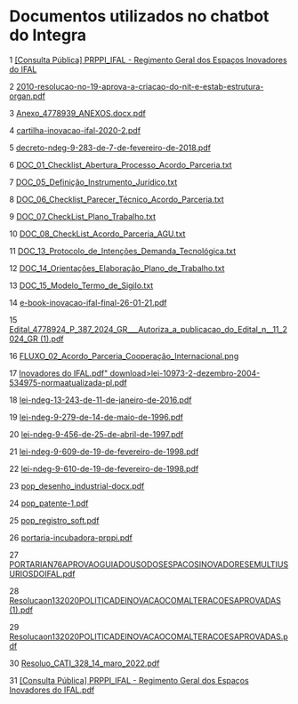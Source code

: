 # Documentos utilizados no chatbot do Integra

<p>1 <a href="https://raw.githubusercontent.com/giseldo/ifal/master/downloads/[Consulta Pública] PRPPI_IFAL - Regimento Geral dos Espaços Inovadores do IFAL.pdf" download>[Consulta Pública] PRPPI_IFAL - Regimento Geral dos Espaços Inovadores do IFAL</a></p>

<p>2 <a href="https://raw.githubusercontent.com/giseldo/ifal/master/downloads/[Consulta Pública] PRPPI_IFAL - Regimento Geral dos Espaços Inovadores do IFAL.pdf" download>2010-resolucao-no-19-aprova-a-criacao-do-nit-e-estab-estrutura-organ.pdf</a></p>

<p>3 <a href="https://raw.githubusercontent.com/giseldo/ifal/master/downloads/[Consulta Pública] PRPPI_IFAL - Regimento Geral dos Espaços Inovadores do IFAL.pdf" download>Anexo_4778939_ANEXOS.docx.pdf</a></p>

<p>4 <a href="https://raw.githubusercontent.com/giseldo/ifal/master/downloads/[Consulta Pública] PRPPI_IFAL - Regimento Geral dos Espaços Inovadores do IFAL.pdf" download>cartilha-inovacao-ifal-2020-2.pdf</a></p>

<p>5 <a href="https://raw.githubusercontent.com/giseldo/ifal/master/downloads/[Consulta Pública] PRPPI_IFAL - Regimento Geral dos Espaços Inovadores do IFAL.pdf" download>decreto-ndeg-9-283-de-7-de-fevereiro-de-2018.pdf</a></p>

<p>6 <a href="https://raw.githubusercontent.com/giseldo/ifal/master/downloads/[Consulta Pública] PRPPI_IFAL - Regimento Geral dos Espaços Inovadores do IFAL.pdf" download>DOC_01_Checklist_Abertura_Processo_Acordo_Parceria.txt</a></p>

<p>7 <a href="https://raw.githubusercontent.com/giseldo/ifal/master/downloads/[Consulta Pública] PRPPI_IFAL - Regimento Geral dos Espaços Inovadores do IFAL.pdf" download>DOC_05_Definição_Instrumento_Jurídico.txt</a></p>

<p>8 <a href="https://raw.githubusercontent.com/giseldo/ifal/master/downloads/[Consulta Pública] PRPPI_IFAL - Regimento Geral dos Espaços Inovadores do IFAL.pdf" download>DOC_06_Checklist_Parecer_Técnico_Acordo_Parceria.txt</a></p>

<p>9 <a href="https://raw.githubusercontent.com/giseldo/ifal/master/downloads/[Consulta Pública] PRPPI_IFAL - Regimento Geral dos Espaços Inovadores do IFAL.pdf" download>DOC_07_CheckList_Plano_Trabalho.txt</a></p>

<p>10 <a href="https://raw.githubusercontent.com/giseldo/ifal/master/downloads/[Consulta Pública] PRPPI_IFAL - Regimento Geral dos Espaços Inovadores do IFAL.pdf" download>DOC_08_CheckList_Acordo_Parceria_AGU.txt</a></p>

<p>11 <a href="https://raw.githubusercontent.com/giseldo/ifal/master/downloads/[Consulta Pública] PRPPI_IFAL - Regimento Geral dos Espaços Inovadores do IFAL.pdf" download>DOC_13_Protocolo_de_Intenções_Demanda_Tecnológica.txt</a></p>

<p>12 <a href="https://raw.githubusercontent.com/giseldo/ifal/master/downloads/[Consulta Pública] PRPPI_IFAL - Regimento Geral dos Espaços Inovadores do IFAL.pdf" download>DOC_14_Orientações_Elaboração_Plano_de_Trabalho.txt</a></p>

<p>13 <a href="https://raw.githubusercontent.com/giseldo/ifal/master/downloads/[Consulta Pública] PRPPI_IFAL - Regimento Geral dos Espaços Inovadores do IFAL.pdf" download>DOC_15_Modelo_Termo_de_Sigilo.txt</a></p>

<p>14 <a href="https://raw.githubusercontent.com/giseldo/ifal/master/downloads/[Consulta Pública] PRPPI_IFAL - Regimento Geral dos Espaços Inovadores do IFAL.pdf" download>e-book-inovacao-ifal-final-26-01-21.pdf</a></p>

<p>15 <a href="https://raw.githubusercontent.com/giseldo/ifal/master/downloads/[Consulta Pública] PRPPI_IFAL - Regimento Geral dos Espaços Inovadores do IFAL.pdf" download>Edital_4778924_P_387_2024_GR___Autoriza_a_publicacao_do_Edital_n__11_2024_GR (1).pdf</a></p>

<p>16 <a href="https://raw.githubusercontent.com/giseldo/ifal/master/downloads/[Consulta Pública] PRPPI_IFAL - Regimento Geral dos Espaços Inovadores do IFAL.pdf" download>FLUXO_02_Acordo_Parceria_Cooperação_Internacional.png</a></p>

<p>17 <a href="https://raw.githubusercontent.com/giseldo/ifal/master/downloads/[Consulta Pública] PRPPI_IFAL - Regimento Geral dos Espaços Inovadores do IFAL.pdf" download>Inovadores do IFAL.pdf" download>lei-10973-2-dezembro-2004-534975-normaatualizada-pl.pdf</a></p>

<p>18 <a href="https://raw.githubusercontent.com/giseldo/ifal/master/downloads/[Consulta Pública] PRPPI_IFAL - Regimento Geral dos Espaços Inovadores do IFAL.pdf" download>lei-ndeg-13-243-de-11-de-janeiro-de-2016.pdf</a></p>

<p>19 <a href="https://raw.githubusercontent.com/giseldo/ifal/master/downloads/[Consulta Pública] PRPPI_IFAL - Regimento Geral dos Espaços Inovadores do IFAL.pdf" download>lei-ndeg-9-279-de-14-de-maio-de-1996.pdf</a></p>

<p>20 <a href="https://raw.githubusercontent.com/giseldo/ifal/master/downloads/[Consulta Pública] PRPPI_IFAL - Regimento Geral dos Espaços Inovadores do IFAL.pdf" download>lei-ndeg-9-456-de-25-de-abril-de-1997.pdf</a></p>

<p>21 <a href="https://raw.githubusercontent.com/giseldo/ifal/master/downloads/[Consulta Pública] PRPPI_IFAL - Regimento Geral dos Espaços Inovadores do IFAL.pdf" download>lei-ndeg-9-609-de-19-de-fevereiro-de-1998.pdf</a></p>

<p>22 <a href="https://raw.githubusercontent.com/giseldo/ifal/master/downloads/[Consulta Pública] PRPPI_IFAL - Regimento Geral dos Espaços Inovadores do IFAL.pdf" download>lei-ndeg-9-610-de-19-de-fevereiro-de-1998.pdf</a></p>

<p>23 <a href="https://raw.githubusercontent.com/giseldo/ifal/master/downloads/[Consulta Pública] PRPPI_IFAL - Regimento Geral dos Espaços Inovadores do IFAL.pdf" download>pop_desenho_industrial-docx.pdf</a></p>

<p>24 <a href="https://raw.githubusercontent.com/giseldo/ifal/master/downloads/[Consulta Pública] PRPPI_IFAL - Regimento Geral dos Espaços Inovadores do IFAL.pdf" download>pop_patente-1.pdf</a></p>

<p>25 <a href="https://raw.githubusercontent.com/giseldo/ifal/master/downloads/[Consulta Pública] PRPPI_IFAL - Regimento Geral dos Espaços Inovadores do IFAL.pdf" download>pop_registro_soft.pdf</a></p>

<p>26 <a href="https://raw.githubusercontent.com/giseldo/ifal/master/downloads/[Consulta Pública] PRPPI_IFAL - Regimento Geral dos Espaços Inovadores do IFAL.pdf" download>portaria-incubadora-prppi.pdf</a></p>

<p>27 <a href="https://raw.githubusercontent.com/giseldo/ifal/master/downloads/[Consulta Pública] PRPPI_IFAL - Regimento Geral dos Espaços Inovadores do IFAL.pdf" download>PORTARIAN76APROVAOGUIADOUSODOSESPACOSINOVADORESEMULTIUSURIOSDOIFAL.pdf</a></p>

<p>28 <a href="https://raw.githubusercontent.com/giseldo/ifal/master/downloads/[Consulta Pública] PRPPI_IFAL - Regimento Geral dos Espaços Inovadores do IFAL.pdf" download>Resolucaon132020POLITICADEINOVACAOCOMALTERACOESAPROVADAS (1).pdf</a></p>

<p>29 <a href="https://raw.githubusercontent.com/giseldo/ifal/master/downloads/[Consulta Pública] PRPPI_IFAL - Regimento Geral dos Espaços Inovadores do IFAL.pdf" download>Resolucaon132020POLITICADEINOVACAOCOMALTERACOESAPROVADAS.pdf</a></p>

<p>30 <a href="https://raw.githubusercontent.com/giseldo/ifal/master/downloads/[Consulta Pública] PRPPI_IFAL - Regimento Geral dos Espaços Inovadores do IFAL.pdf" download>Resoluo_CATI_328_14_maro_2022.pdf</a></p>

<p>31 <a href="https://raw.githubusercontent.com/giseldo/ifal/master/downloads/[Consulta Pública] PRPPI_IFAL - Regimento Geral dos Espaços Inovadores do IFAL.pdf" download>[Consulta Pública] PRPPI_IFAL - Regimento Geral dos Espaços Inovadores do IFAL.pdf</a></p>